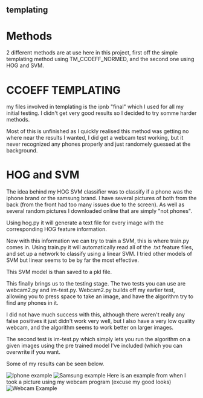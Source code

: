 ## templating

# Methods

2 different methods are at use here in this project, first off the simple templating method using TM_CCOEFF_NORMED, and the second one using HOG and SVM.

# CCOEFF TEMPLATING

my files involved in templating is the ipnb "final" which I used for all my initial testing. I didn't get very good results so I decided to try somme harder methods.

Most of this is unfinished as I quickly realised this method was getting no where near the results I wanted, I did get a webcam test working, but it never recognized any phones properly and just randomely guessed at the background.

# HOG and SVM

The idea behind my HOG SVM classifier was to classify if a phone was the iphone brand or the samsung brand. I have several pictures of both from the back (from the front had too many issues due to the screen). As well as several random pictures I downloaded online that are simply "not phones". 

Using hog.py it will generate a text file for every image with the corresponding HOG feature information.

Now with this information we can try to train a SVM, this is where train.py comes in. Using train.py it will automatically read all of the .txt feature files, and set up a network to classify using a linear SVM. I tried other models of SVM but linear seems to be by far the most effective.

This SVM model is than saved to a pkl file.

This finally brings us to the testing stage. The two tests you can use are webcam2.py and im-test.py. Webcam2.py builds off my earlier test, allowing you to press space to take an image, and have the algorithm try to find any phones in it.

I did not have much success with this, although there weren't really any false positives it just didn't work very well, but I also have a very low quality webcam, and the algorithm seems to work better on larger images.

The second test is im-test.py which simply lets you run the algorithm on a given images using the pre trained model I've included (which you can overwrite if you want.

Some of my results can be seen below.

![Iphone example](../master/examples/Figure_1.png)
![Samsung example](../master/examples/Figure_2.png)
Here is an example from when I took a picture using my webcam program (excuse my good looks)
![Webcam Example](../master/examples/Figure_3.png)
